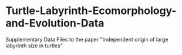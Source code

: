# Turtle-Labyrinth-Ecomorphology-and-Evolution-Data
Supplementary Data Files to the paper "Independent origin of large labyrinth size in turtles"
